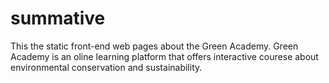 # summative
This the static front-end web pages about the Green Academy.
Green Academy is an oline learning platform that offers interactive courese about environmental conservation and sustainability.
